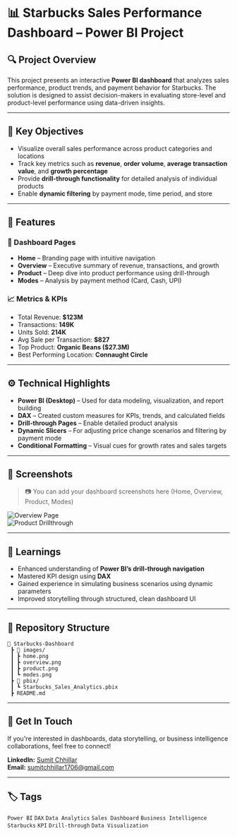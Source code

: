 
# 📊 Starbucks Sales Performance Dashboard – Power BI Project


## 🔍 Project Overview

This project presents an interactive **Power BI dashboard** that analyzes sales performance, product trends, and payment behavior for Starbucks. The solution is designed to assist decision-makers in evaluating store-level and product-level performance using data-driven insights.

---

## 🎯 Key Objectives

- Visualize overall sales performance across product categories and locations  
- Track key metrics such as **revenue**, **order volume**, **average transaction value**, and **growth percentage**  
- Provide **drill-through functionality** for detailed analysis of individual products  
- Enable **dynamic filtering** by payment mode, time period, and store

---

## 📌 Features

### 📁 Dashboard Pages
- **Home** – Branding page with intuitive navigation
- **Overview** – Executive summary of revenue, transactions, and growth
- **Product** – Deep dive into product performance using drill-through
- **Modes** – Analysis by payment method (Card, Cash, UPI)

### 📈 Metrics & KPIs
- Total Revenue: **$123M**  
- Transactions: **149K**  
- Units Sold: **214K**  
- Avg Sale per Transaction: **$827**  
- Top Product: **Organic Beans ($27.3M)**  
- Best Performing Location: **Connaught Circle**

---

## ⚙️ Technical Highlights

- **Power BI (Desktop)** – Used for data modeling, visualization, and report building  
- **DAX** – Created custom measures for KPIs, trends, and calculated fields  
- **Drill-through Pages** – Enable detailed product analysis  
- **Dynamic Slicers** – For adjusting price change scenarios and filtering by payment mode  
- **Conditional Formatting** – Visual cues for growth rates and sales targets

---

## 📌 Screenshots

> 📷 You can add your dashboard screenshots here (Home, Overview, Product, Modes)

![Overview Page](./images/overview.png)  
![Product Drillthrough](./images/product.png)

---

## 🧠 Learnings

- Enhanced understanding of **Power BI’s drill-through navigation**
- Mastered KPI design using **DAX**
- Gained experience in simulating business scenarios using dynamic parameters
- Improved storytelling through structured, clean dashboard UI

---

## 📎 Repository Structure

```
📂 Starbucks-Dashboard
 ┣ 📂 images/
 ┃ ┣ home.png
 ┃ ┣ overview.png
 ┃ ┣ product.png
 ┃ ┗ modes.png
 ┣ 📁 pbix/
 ┃ ┗ Starbucks_Sales_Analytics.pbix
 ┣ README.md
```

---

## 🚀 Get In Touch

If you're interested in dashboards, data storytelling, or business intelligence collaborations, feel free to connect!

**LinkedIn:** [Sumit Chhillar](https://www.linkedin.com/in/sumit-chhillar-020a36323/)  
**Email:** sumitchhillar1706@gmail.com

---

## 🏷️ Tags

`Power BI` `DAX` `Data Analytics` `Sales Dashboard` `Business Intelligence` `Starbucks` `KPI` `Drill-through` `Data Visualization`

